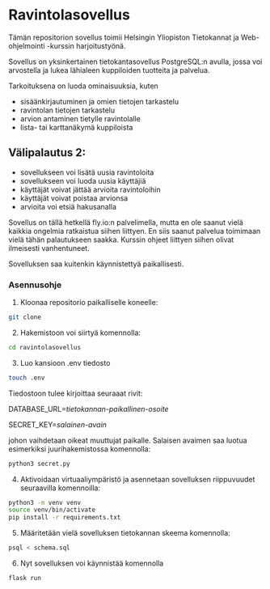 # Ravintolasovellus

Tämän repositorion sovellus toimii Helsingin Yliopiston Tietokannat ja Web-ohjelmointi -kurssin harjoitustyönä.

Sovellus on yksinkertainen tietokantasovellus PostgreSQL:n avulla, jossa voi arvostella ja lukea lähialeen kuppiloiden tuotteita ja palvelua. 

Tarkoituksena on luoda ominaisuuksia, kuten
- sisäänkirjautuminen ja omien tietojen tarkastelu
- ravintolan tietojen tarkastelu
- arvion antaminen tietylle ravintolalle
- lista- tai karttanäkymä kuppiloista

## Välipalautus 2:
- sovellukseen voi lisätä uusia ravintoloita
- sovellukseen voi luoda uusia käyttäjiä
- käyttäjät voivat jättää arvioita ravintoloihin
- käyttäjät voivat poistaa arvionsa
- arvioita voi etsiä hakusanalla

Sovellus on tällä hetkellä fly.io:n palvelimella, mutta en ole saanut vielä kaikkia ongelmia ratkaistua siihen liittyen. En siis saanut palvelua toimimaan vielä tähän palautukseen saakka. Kurssin ohjeet liittyen siihen olivat ilmeisesti vanhentuneet. 

Sovelluksen saa kuitenkin käynnistettyä paikallisesti.

### Asennusohje

1. Kloonaa repositorio paikalliselle koneelle:
```bash
git clone
```

2. Hakemistoon voi siirtyä komennolla:
```bash
cd ravintolasovellus
```

3. Luo kansioon .env tiedosto
```bash
touch .env
```
Tiedostoon tulee kirjoittaa seuraaat rivit:


DATABASE_URL=*tietokannan-paikallinen-osoite*

SECRET_KEY=*salainen-avain*


johon vaihdetaan oikeat muuttujat paikalle. Salaisen avaimen saa luotua esimerkiksi juurihakemistossa komennolla:
```bash
python3 secret.py
```

4. Aktivoidaan virtuaaliympäristö ja asennetaan sovelluksen riippuvuudet seuraavilla komennoilla:
```bash
python3 -m venv venv
source venv/bin/activate
pip install -r requirements.txt
```

5. Määritetään vielä sovelluksen tietokannan skeema komennolla:
```bash
psql < schema.sql
```

6. Nyt sovelluksen voi käynnistää komennolla
```bash
flask run
```
